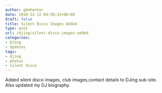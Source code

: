 ```yaml
---
author: gbmhunter
date: 2010-12-12 04:50:23+00:00
draft: false
title: Silent Disco Images Added
type: post
url: /djing/silent-disco-images-added
categories:
- DJing
- Updates
tags:
- djing
- photos
- silent disco
---
```


Added silent disco images, club images,contact details to DJing sub-site. Also updated my DJ biography.
